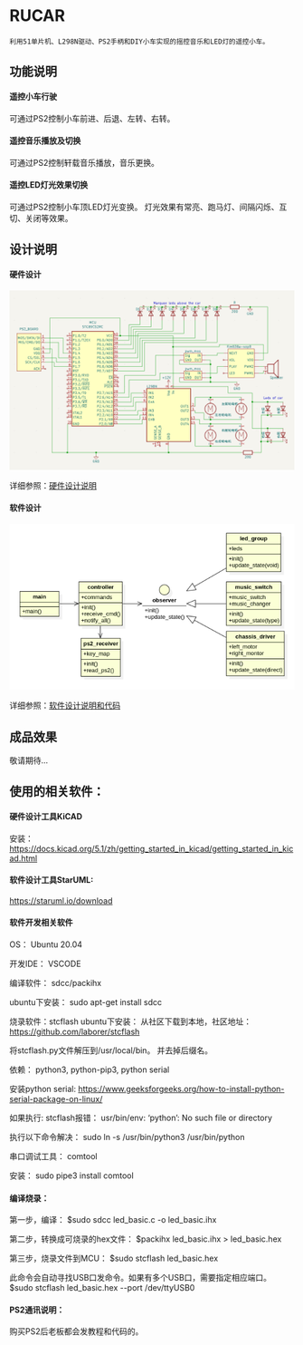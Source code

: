 # RUCAR
    利用51单片机、L298N驱动、PS2手柄和DIY小车实现的摇控音乐和LED灯的遥控小车。

## 功能说明
#### 遥控小车行驶
可通过PS2控制小车前进、后退、左转、右转。

#### 遥控音乐播放及切换
可通过PS2控制轩载音乐播放，音乐更换。

#### 遥控LED灯光效果切换
可通过PS2控制小车顶LED灯光变换。
灯光效果有常亮、跑马灯、间隔闪烁、互切、关闭等效果。



## 设计说明

#### 硬件设计

![](hardware/integrate_archetecture.png)

详细参照：[硬件设计说明](hardware/design.md)



#### 软件设计

![](software/class_design.png)

详细参照：[软件设计说明和代码](software/design.md)



## 成品效果



敬请期待...



## 使用的相关软件：

#### 硬件设计工具KiCAD

安装：https://docs.kicad.org/5.1/zh/getting_started_in_kicad/getting_started_in_kicad.html

#### 软件设计工具StarUML:

https://staruml.io/download

#### 软件开发相关软件
OS： Ubuntu 20.04

开发IDE： VSCODE

编译软件： sdcc/packihx

ubuntu下安装： sudo apt-get install sdcc

烧录软件：stcflash
ubuntu下安装： 从社区下载到本地，社区地址：https://github.com/laborer/stcflash

将stcflash.py文件解压到/usr/local/bin。 并去掉后缀名。

依赖： python3, python-pip3, python serial

安装python serial: https://www.geeksforgeeks.org/how-to-install-python-serial-package-on-linux/

如果执行: stcflash报错： usr/bin/env: ‘python’: No such file or directory

执行以下命令解决： sudo ln -s /usr/bin/python3 /usr/bin/python

串口调试工具： comtool

安装： sudo pipe3 install comtool

#### 编译烧录：

第一步，编译：
$sudo sdcc led_basic.c -o led_basic.ihx

第二步，转换成可烧录的hex文件：
$packihx led_basic.ihx > led_basic.hex

第三步，烧录文件到MCU：
$sudo stcflash led_basic.hex 

此命令会自动寻找USB口发命令。如果有多个USB口，需要指定相应端口。
$sudo stcflash led_basic.hex --port /dev/ttyUSB0



#### PS2通讯说明：
购买PS2后老板都会发教程和代码的。
